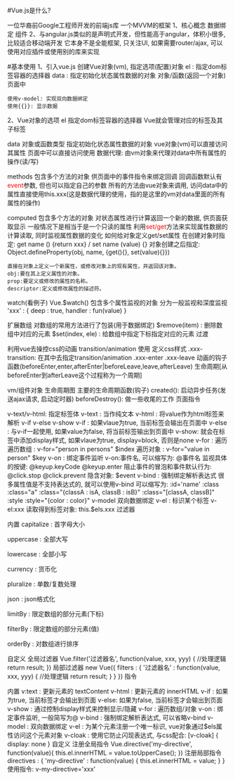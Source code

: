#Vue.js是什么?

一位华裔前Google工程师开发的前端js库
一个MVVM的框架
1、核心概念
    数据绑定
    组件
2、与angular.js类似的是声明式开发，但性能高于angular，体积小很多, 比较适合移动端开发
它本身不是全能框架, 只关注UI, 如果需要router/ajax, 可以使用对应插件或使用别的库来实现

#基本使用
1、引入vue.js
创建Vue对象(vm), 指定选项(配置)对象
el : 指定dom标签容器的选择器
data : 指定初始化状态属性数据的对象 对象/函数(返回一个对象)
页面中
```
使用v-model: 实现双向数据绑定
使用{{}}: 显示数据
```

2、Vue对象的选项
el
指定dom标签容器的选择器
Vue就会管理对应的标签及其子标签

data
对象或函数类型
指定初始化状态属性数据的对象
vue对象(vm)可以直接访问其属性
页面中可以直接访问使用
数据代理: 由vm对象来代理对data中所有属性的操作(读/写)

methods
包含多个方法的对象
供页面中的事件指令来绑定回调
回调函数默认有<font style="color:red;">event</font>参数, 但也可以指定自己的参数
所有的方法由vue对象来调用, 访问data中的属性直接使用this.xxx(这是数据代理的使用，指的是这里的vm对data里面的所有属性的操作)

computed
包含多个方法的对象
对状态属性进行计算返回一个新的数据, 供页面获取显示
一般情况下是相当于是一个只读的属性
利用<font style="color:red;">set/get</font>方法来实现属性数据的计算读取, 同时监视属性数据的变化
如何给对象定义get/set属性
在创建对象时指定: get name () {return xxx} / set name (value) {}
对象创建之后指定: Object.defineProperty(obj, name, {get(){}, set(value){}})
```这里对defineProperty属性进行解释说明一下：
直接在对象上定义一个新属性，或修改对象上的现有属性，并返回该对象。
obj:要在其上定义属性的对象。
prop:要定义或修改的属性的名称。
descriptor:定义或修改属性的描述符。
```

watch(看例子)
Vue.$watch()
包含多个属性监视的对象
分为一般监视和深度监视
'xxx' : {
  deep : true,
  handler : fun(value)
}

扩展数组
对数组的常用方法进行了包装(用于数据绑定)
$remove(item) : 删除数组中对应的元素
$set(index, ele) : 给数组中指定下标指定对应的元素
过渡

利用vue去操控css的动画
transition/animation
使用
定义css样式
.xxx-transition: 在其中去指定transition/animation
.xxx-enter
.xxx-leave
动画的钩子函数(beforeEnter,enter,afterEnter|beforeLeave,leave,afterLeave)
生命周期[从beforeEnter到afterLeave这个过程称为一个周期]

vm/组件对象
生命周期图
主要的生命周期函数(钩子)
created(): 启动异步任务(发送ajax请求, 启动定时器)
beforeDestroy(): 做一些收尾的工作
页面指令

v-text/v-html: 指定标签体
v-text : 当作纯文本
v-html : 将value作为html标签来解析
v-if v-else v-show
v-if : 如果vlaue为true, 当前标签会输出在页面中
v-else : 与v-if一起使用, 如果value为false, 将当前标签输出到页面中
v-show: 就会在标签中添加display样式, 如果vlaue为true, display=block, 否则是none
v-for : 遍历
遍历数组 : v-for="person in persons" $index
遍历对象 : v-for="value in person" $key
v-on : 绑定事件监听
v-on:事件名, 可以缩写为: @事件名
监视具体的按键: @keyup.keyCode @keyup.enter
阻止事件的冒泡和事件默认行为: @click.stop @click.prevent
隐含对象: $event
v-bind : 强制绑定解析表达式
很多属性值是不支持表达式的, 就可以使用v-bind
可以缩写为: :id='name'
:class
:class="a"
:class="{classA : isA, classB : isB}"
:class="[classA, classB]"
:style :style="{color : color}"
v-model
双向数据绑定
v-el : 标识某个标签
v-el:xxx
读取得到标签对象: this.$els.xxx
过滤器

内置
capitalize : 首字母大小

uppercase : 全部大写

lowercase : 全部小写

currency : 货币化

pluralize : 单数/复数处理

json : json格式化

limitBy : 限定数组的部分元素(下标)

filterBy : 限定数组的部分元素(值)

orderBy : 对数组进行排序

自定义
全局过滤器
Vue.filter('过滤器名', function(value, xxx, yyy) {
  //处理逻辑
  return result;
})
局部过滤器
new Vue({
  filters : {
    '过滤器名' : function(value, xxx, yyy) {
        //处理逻辑
        return result;
    }
  }
})
指令

内置
v:text : 更新元素的 textContent
v-html : 更新元素的 innerHTML
v-if : 如果为true, 当前标签才会输出到页面
v-else: 如果为false, 当前标签才会输出到页面
v-show : 通过控制display样式来控制显示/隐藏
v-for : 遍历数组/对象
v-on : 绑定事件监听, 一般简写为@
v-bind : 强制绑定解析表达式, 可以省略v-bind
v-model : 双向数据绑定
v-el : 为某个元素注册一个唯一标识, vue对象通过$els属性访问这个元素对象
v-cloak : 使用它防止闪现表达式, 与css配合: [v-cloak] { display: none }
自定义
注册全局指令
Vue.directive('my-directive', function(value){
  this.el.innerHTML = value.toUpperCase();
})
注册局部指令
directives : {
  'my-directive' : function(value) {
    this.el.innerHTML = value;
  }
}
使用指令:
v-my-directive='xxx'